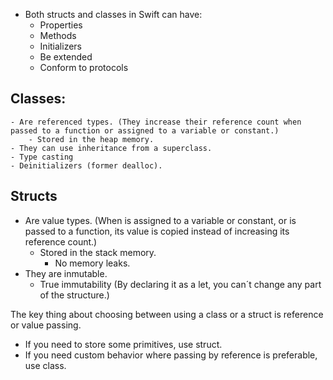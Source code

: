 - Both structs and classes in Swift can have:
    - Properties
    - Methods
    - Initializers
    - Be extended
    - Conform to protocols

## Classes:
    - Are referenced types. (They increase their reference count when passed to a function or assigned to a variable or constant.)
        - Stored in the heap memory.
    - They can use inheritance from a superclass.
    - Type casting
    - Deinitializers (former dealloc).

## Structs
- Are value types. (When is assigned to a variable or constant, or is passed to a function, its value is copied instead of increasing its reference count.)
    - Stored in the stack memory.
        - No memory leaks.
- They are inmutable.
    - True immutability (By declaring it as a let, you can´t change any part of the structure.)

The key thing about choosing between using a class or a struct is reference or value passing. 

- If you need to store some primitives, use struct.
- If you need custom behavior where passing by reference is preferable, use class.
